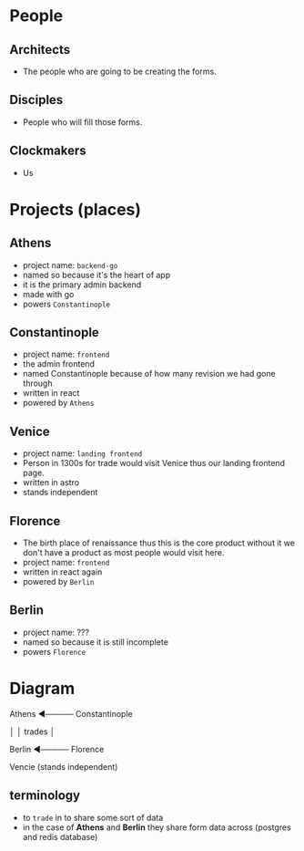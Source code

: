 # People

## Architects
- The people who are going to be creating the forms.

## Disciples
- People who will fill those forms.

## Clockmakers
- Us

# Projects (places)

## Athens
- project name: `backend-go`
- named so because it's the heart of app
- it is the primary admin backend
- made with go
- powers `Constantinople`

## Constantinople
- project name: `frontend`
- the admin frontend
- named Constantinople because of how many revision we had gone through
- written in react
- powered by `Athens`

## Venice
- project name: `landing frontend`
- Person in 1300s for trade would visit Venice thus our landing frontend page.
- written in astro
- stands independent

## Florence
- The birth place of renaissance thus this is the core product without it
we don't have a product as most people would visit here.
- project name: `frontend`
- written in react again
- powered by `Berlin`

## Berlin
- project name: ???
- named so because it is still incomplete
- powers `Florence`

# Diagram

Athens ◄───── Constantinople

  │
  │ trades
  │

Berlin ◄───── Florence


Vencie (stands independent)

## terminology
- to `trade` in to share some sort of data
- in the case of **Athens** and **Berlin** they share form data across (postgres and redis database)

